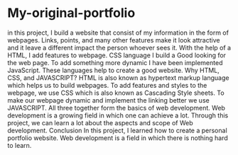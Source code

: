 # My-original-portfolio
in this project, I build a website that consist of my information in the form of webpages. Links, points, and many other features make it look attractive and it leave a different impact the person whoever sees it. With the help of a HTML, I add features to webpage. CSS language I build a Good looking for the web page. To add something more dynamic I have been implemented JavaScript. These languages help to create a good website.
Why HTML, CSS, and JAVASCRIPT?
HTML is also known as hypertext markup language which helps us to build webpages. To add features and styles to the webpage, we use CSS which is also known as Cascading Style sheets. To make our webpage dynamic and implement the linking better we use JAVASCRIPT. All three together form the basics of web development. Web development is a growing field in which one can achieve a lot. Through this project, we can learn a lot about the aspects and scope of Web development.
Conclusion
In this project, I learned how to create a personal portfolio website. Web development is a field in which there is nothing hard to learn.
